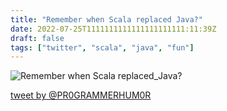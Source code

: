 ```yaml
---
title: "Remember when Scala replaced Java?"
date: 2022-07-25T1111111111111111111111:11:39Z
draft: false
tags: ["twitter", "scala", "java", "fun"]
---
```


![Remember when Scala replaced_Java?](/images/scala-replaced-java.jpg)

[tweet by @PR0GRAMMERHUM0R](https://twitter.com/PR0GRAMMERHUM0R/status/1551462280394670081)

